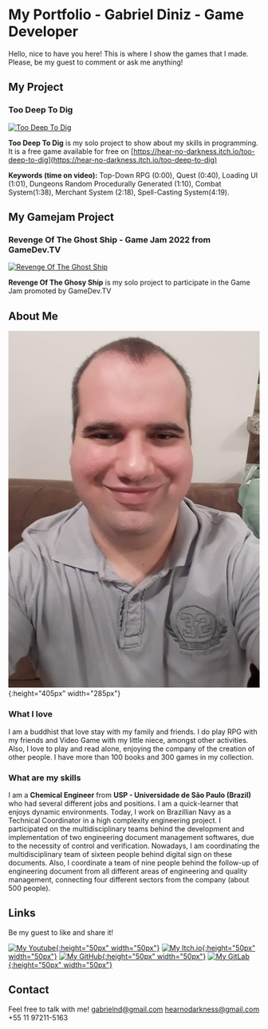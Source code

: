 # My Portfolio - Gabriel Diniz - Game Developer

Hello, nice to have you here! This is where I show the games that I made. Please, be my guest to comment or ask me anything!


## My Project
### Too Deep To Dig
[![Too Deep To Dig](https://img.youtube.com/vi/tqRdO8yj7KU/0.jpg)](https://www.youtube.com/watch?v=tqRdO8yj7KU "Too Deep To Dig") 

**Too Deep To Dig** is my solo project to show about my skills in programming. It is a free game available for free on [https://hear-no-darkness.itch.io/too-deep-to-dig](https://hear-no-darkness.itch.io/too-deep-to-dig)

**Keywords (time on video):** Top-Down RPG (0:00), Quest (0:40), Loading UI (1:01), Dungeons Random Procedurally Generated (1:10), Combat System(1:38), Merchant System (2:18), Spell-Casting System(4:19). 

## My Gamejam Project
### Revenge Of The Ghost Ship - Game Jam 2022 from GameDev.TV
[![Revenge Of The Ghost Ship](https://img.itch.zone/aW1nLzkwNTczNTMucG5n/original/tWG15k.png)](https://img.itch.zone/aW1nLzkwNTczNTMucG5n/347x500/O6TH0f.png "Revenge Of The Ghost Ship")

**Revenge Of The Ghosy Ship** is my solo project to participate in the Game Jam promoted by GameDev.TV 

## About Me
![Me!](images/foto.jpg "Me!"){:height="405px" width="285px"}

### What I love
I am a buddhist that love stay with my family and friends. I do play RPG with my friends and Video Game with my little niece, amongst other activities. Also, I love to play and read alone, enjoying the company of the creation of other people. I have more than 100 books and 300 games in my collection.

### What are my skills
I am a **Chemical Engineer** from **USP - Universidade de São Paulo (Brazil)** who had several different jobs and positions. I am a quick-learner that enjoys dynamic environments.
Today, I work on Brazillian Navy as a Technical Coordinator in a high complexity engineering project. I participated on the multidisciplinary teams behind the development and implementation of two engineering document management softwares, due to the necessity of control and verification. Nowadays, I am coordinating the multidisciplinary team of sixteen people behind digital sign on these documents.
Also, I coordinate a team of nine people behind the follow-up of engineering document from all different areas of engineering and quality management, connecting four different sectors from the company (about 500 people).


## Links
Be my guest to like and share it!

[![My Youtube](https://brandeps.com/icon-download/Y/Youtube-icon-vector-02.svg){:height="50px" width="50px"}](https://www.youtube.com/channel/UCF5SJBWl3d_LE6hT3I6gNig "Hear No Darkness on Youtube")         [![My Itch.io](https://static.itch.io/images/itchio-textless-black.svg){:height="50px" width="50px"}](https://hear-no-darkness.itch.io "Hear No Darkness on Youtube")         [![My GitHub](https://github.githubassets.com/images/modules/logos_page/GitHub-Mark.png){:height="50px" width="50px"}](https://github.com/gabrielndiniz "Gabriel N Diniz on GitHub")         [![My GitLab](https://about.gitlab.com/images/press/press-kit-icon.svg){:height="50px" width="50px"}](https://gitlab.com/gabrielnd1/ "Gabriel N Diniz on GitLab")


## Contact
Feel free to talk with me!
gabrielnd@gmail.com
hearnodarkness@gmail.com
+55 11 97211-5163